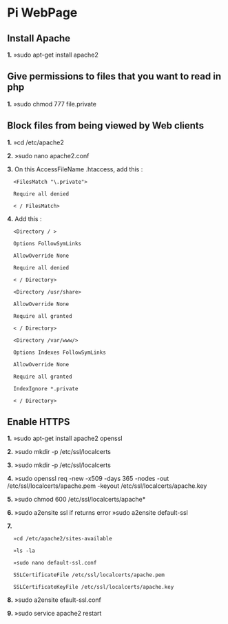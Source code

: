 # Pi WebPage

## Install Apache
**1.** »sudo apt-get install apache2

## Give permissions to files that you want to read in php
**1.** »sudo chmod 777 file.private

## Block files from being viewed by Web clients
**1.** »cd /etc/apache2

**2.** »sudo nano apache2.conf

**3.** On this AccessFileName .htaccess, add this :

      <FilesMatch "\.private">

      Require all denied

      < / FilesMatch>

**4.** Add this :

      <Directory / >

      Options FollowSymLinks

      AllowOverride None

      Require all denied

      < / Directory>

      <Directory /usr/share>

      AllowOverride None

      Require all granted

      < / Directory>

      <Directory /var/www/>

      Options Indexes FollowSymLinks

      AllowOverride None

      Require all granted

      IndexIgnore *.private

      < / Directory>

## Enable HTTPS
**1.** »sudo apt-get install apache2 openssl

**2.** »sudo mkdir -p /etc/ssl/localcerts

**3.** »sudo mkdir -p /etc/ssl/localcerts

**4.** »sudo openssl req -new -x509 -days 365 -nodes -out /etc/ssl/localcerts/apache.pem -keyout /etc/ssl/localcerts/apache.key

**5.** »sudo chmod 600 /etc/ssl/localcerts/apache*

**6.** »sudo a2ensite ssl     if returns error  »sudo a2ensite default-ssl

**7.**

      »cd /etc/apache2/sites-available

      »ls -la

      »sudo nano default-ssl.conf

      SSLCertificateFile /etc/ssl/localcerts/apache.pem

      SSLCertificateKeyFile /etc/ssl/localcerts/apache.key

**8.** »sudo a2ensite efault-ssl.conf

**9.** »sudo service apache2 restart
